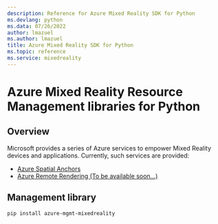 ```yaml
---
description: Reference for Azure Mixed Reality SDK for Python
ms.devlang: python
ms.data: 07/26/2022
author: lmazuel
ms.author: lmazuel
title: Azure Mixed Reality SDK for Python
ms.topic: reference
ms.service: mixedreality
---
```

# Azure Mixed Reality Resource Management libraries for Python

## Overview

Microsoft provides a series of Azure services to empower Mixed Reality devices and applications. Currently, such services are provided:

* [Azure Spatial Anchors](https://azure.microsoft.com/en-us/services/spatial-anchors/)
* [Azure Remote Rendering (To be available soon...)](https://azure.microsoft.com/en-us/services/remote-rendering/)

## Management library
```bash
pip install azure-mgmt-mixedreality
```